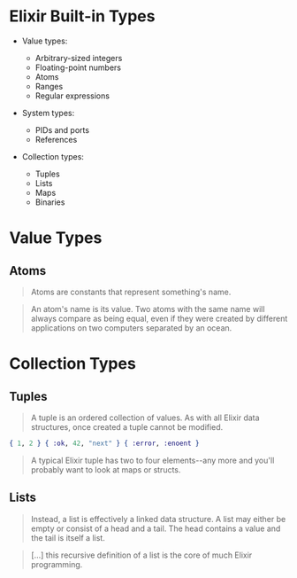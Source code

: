 # Elixir Built-in Types

- Value types:
  - Arbitrary-sized integers
  - Floating-point numbers
  - Atoms
  - Ranges
  - Regular expressions

- System types:
  - PIDs and ports
  - References

- Collection types:
  - Tuples
  - Lists
  - Maps
  - Binaries

# Value Types

## Atoms

> Atoms are constants that represent something's name.

> An atom's name is its value. Two atoms with the same name will always compare as being equal, even if they were created by different applications on two computers separated by an ocean.

# Collection Types

## Tuples

> A tuple is an ordered collection of values. As with all Elixir data structures, once created a tuple cannot be modified.

```elixir
{ 1, 2 } { :ok, 42, "next" } { :error, :enoent }
```

> A typical Elixir tuple has two to four elements--any more and you'll probably want to look at maps or structs.

## Lists

> Instead, a list is effectively a linked data structure. A list may either be empty or consist of a head and a tail. The head contains a value and the tail is itself a list.

> [...] this recursive definition of a list is the core of much Elixir programming.
